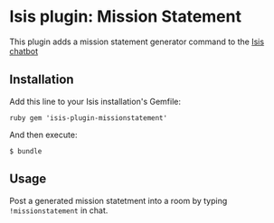 # Isis plugin: Mission Statement

This plugin adds a mission statement generator command to the [Isis chatbot](https://github.com/silentgrowl/isis)

## Installation

Add this line to your Isis installation's Gemfile:

``ruby
gem 'isis-plugin-missionstatement'
``

And then execute:

    $ bundle

## Usage

Post a generated mission statetment into a room by typing ```!missionstatement``` in chat.
